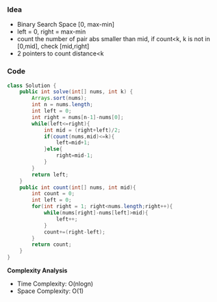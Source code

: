 ### Idea

- Binary Search Space [0, max-min]
- left = 0, right = max-min
- count the number of pair abs smaller than mid, if count<k, k is not in [0,mid], check [mid,right]
- 2 pointers to count distance<k

### Code

```java
class Solution {
    public int solve(int[] nums, int k) {
        Arrays.sort(nums);
        int n = nums.length;
        int left = 0;
        int right = nums[n-1]-nums[0];
        while(left<=right){
            int mid = (right+left)/2;
            if(count(nums,mid)<=k){
                left=mid+1;
            }else{
                right=mid-1;
            }
        }
        return left;
    }
    public int count(int[] nums, int mid){
        int count = 0;
        int left = 0;
        for(int right = 1; right<nums.length;right++){
            while(nums[right]-nums[left]>mid){
                left++;
            }
            count+=(right-left);
        }
        return count;
    }
}

```

**Complexity Analysis**

- Time Complexity: O(nlogn)
- Space Complexity: O(1)

